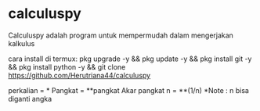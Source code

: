 # calculuspy
Calculuspy adalah program untuk mempermudah dalam mengerjakan kalkulus

cara install di termux:
pkg upgrade -y && pkg update -y && pkg install git -y && pkg install python -y && git clone https://github.com/Herutriana44/calculuspy

perkalian = *
Pangkat = **pangkat
Akar pangkat n = **(1/n)
*Note : n bisa diganti angka


